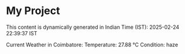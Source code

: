 # My Project

This content is dynamically generated in Indian Time (IST): 2025-02-24 22:39:37 IST


Current Weather in Coimbatore:
Temperature: 27.88 °C
Condition: haze
